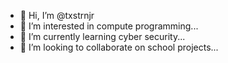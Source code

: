 - 👋 Hi, I’m @txstrnjr
- 👀 I’m interested in compute programming...
- 🌱 I’m currently learning cyber security...
- 💞️ I’m looking to collaborate on school projects...


<!---
txstrnjr/txstrnjr is a ✨ special ✨ repository because its `README.md` (this file) appears on your GitHub profile.
You can click the Preview link to take a look at your changes.
--->
